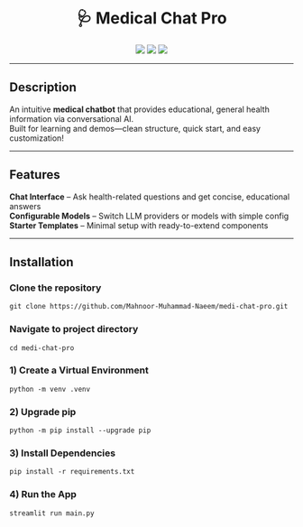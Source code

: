 <h1 align="center">🩺 Medical Chat Pro</h1>

<p align="center">
  <img src="https://img.shields.io/github/stars/Mahnoor-Muhammad-Naeem/medi-chat-pro?style=social">
  <img src="https://img.shields.io/github/forks/Mahnoor-Muhammad-Naeem/medi-chat-pro?style=social">
  <img src="https://img.shields.io/github/license/Mahnoor-Muhammad-Naeem/medi-chat-pro">
</p>

---

## Description  
An intuitive **medical chatbot** that provides educational, general health information via conversational AI.  
Built for learning and demos—clean structure, quick start, and easy customization!  

---

## Features  
**Chat Interface** – Ask health-related questions and get concise, educational answers  
**Configurable Models** – Switch LLM providers or models with simple config  
**Starter Templates** – Minimal setup with ready-to-extend components  


---

## Installation

### Clone the repository
```commandline
git clone https://github.com/Mahnoor-Muhammad-Naeem/medi-chat-pro.git
```
### Navigate to project directory
```commandline
cd medi-chat-pro
```
### 1) Create a Virtual Environment
```commandline
python -m venv .venv
```
### 2) Upgrade pip
```commandline
python -m pip install --upgrade pip
```
### 3) Install Dependencies
```commandline
pip install -r requirements.txt
```
### 4) Run the App
```commandline
streamlit run main.py
```
